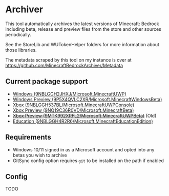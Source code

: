 # Archiver
This tool automatically archives the latest versions of Minecraft: Bedrock including beta, release and preview files from the store and other sources periodically.

See the StoreLib and WUTokenHelper folders for more information about those libraries.

The metadata scraped by this tool on my instance is over at https://github.com/MinecraftBedrockArchiver/Metadata

## Current package support
* [Windows (9NBLGGH2JHXJ/Microsoft.MinecraftUWP)](https://www.microsoft.com/en-us/p/minecraft-for-windows/9nblggh2jhxj)
* [Windows Preview (9P5X4QVLC2XR/Microsoft.MinecraftWindowsBeta)](https://www.microsoft.com/en-us/p/minecraft-preview-for-windows/9p5x4qvlc2xr)
* [Xbox (9NBLGGH537BL/Microsoft.MinecraftUWPConsole)](https://www.microsoft.com/en-us/p/minecraft/9nblggh537bl)
* [Xbox Preview (9NQ19C36R0VD/Microsoft.MinecraftBeta)](https://www.microsoft.com/en-us/p/minecraft-uwp-preview/9nq19c36r0vd)
* ~~[Xbox Preview (9MTK992XRFL2/Microsoft.MinecraftUWPBeta)](https://www.microsoft.com/en-us/p/minecraft-uwp-preview/9mtk992xrfl2)~~ (Old)
* [Education (9NBLGGH4R2R6/Microsoft.MinecraftEducationEdition)](https://www.microsoft.com/en-us/p/minecraft-education-edition/9NBLGGH4R2R6)

## Requirements
* Windows 10/11 signed in as a Microsoft account and opted into any betas you wish to archive
* GitSync config option requires `git` to be installed on the path if enabled

## Config
TODO
